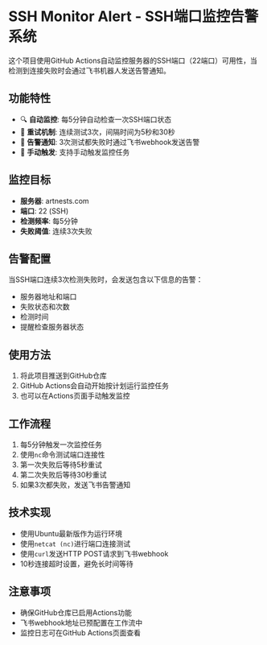 # SSH Monitor Alert - SSH端口监控告警系统

这个项目使用GitHub Actions自动监控服务器的SSH端口（22端口）可用性，当检测到连接失败时会通过飞书机器人发送告警通知。

## 功能特性

- 🔍 **自动监控**: 每5分钟自动检查一次SSH端口状态
- 🔄 **重试机制**: 连续测试3次，间隔时间为5秒和30秒
- 📢 **告警通知**: 3次测试都失败时通过飞书webhook发送告警
- 🚀 **手动触发**: 支持手动触发监控任务

## 监控目标

- **服务器**: artnests.com
- **端口**: 22 (SSH)
- **检测频率**: 每5分钟
- **失败阈值**: 连续3次失败

## 告警配置

当SSH端口连续3次检测失败时，会发送包含以下信息的告警：

- 服务器地址和端口
- 失败状态和次数
- 检测时间
- 提醒检查服务器状态

## 使用方法

1. 将此项目推送到GitHub仓库
2. GitHub Actions会自动开始按计划运行监控任务
3. 也可以在Actions页面手动触发监控

## 工作流程

1. 每5分钟触发一次监控任务
2. 使用`nc`命令测试端口连接性
3. 第一次失败后等待5秒重试
4. 第二次失败后等待30秒重试
5. 如果3次都失败，发送飞书告警通知

## 技术实现

- 使用Ubuntu最新版作为运行环境
- 使用`netcat (nc)`进行端口连接测试
- 使用`curl`发送HTTP POST请求到飞书webhook
- 10秒连接超时设置，避免长时间等待

## 注意事项

- 确保GitHub仓库已启用Actions功能
- 飞书webhook地址已预配置在工作流中
- 监控日志可在GitHub Actions页面查看
